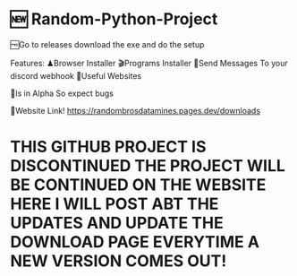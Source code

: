 # 🆕 Random-Python-Project

🆓Go to releases download the exe and do the setup

Features:
♟Browser Installer
🎬Programs Installer
🔬Send Messages To your discord webhook
🛃Useful Websites

📴Is in Alpha So expect bugs

🛜Website Link! https://randombrosdatamines.pages.dev/downloads
# THIS GITHUB PROJECT IS DISCONTINUED  THE PROJECT WILL BE CONTINUED ON THE WEBSITE HERE I WILL POST ABT THE UPDATES AND UPDATE THE DOWNLOAD PAGE EVERYTIME A NEW VERSION COMES OUT!
